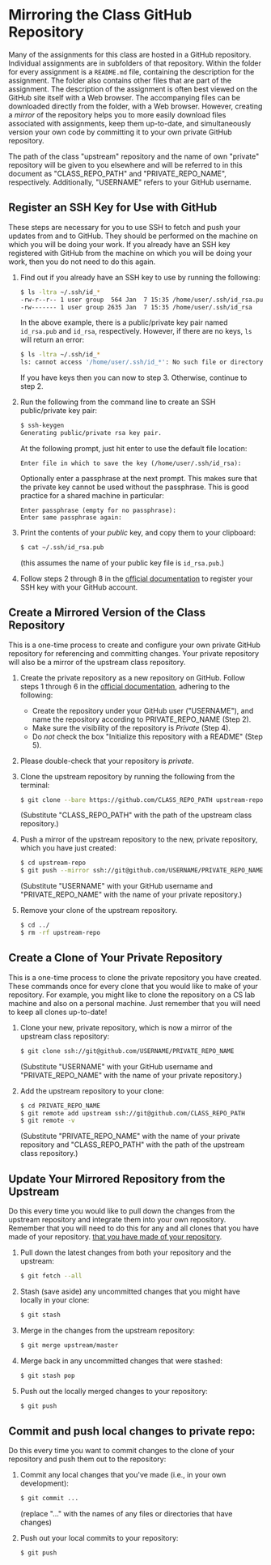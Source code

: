 # Mirroring the Class GitHub Repository

Many of the assignments for this class are hosted in a GitHub repository.
Individual assignments are in subfolders of that repository.  Within the folder
for every assignment is a `README.md` file, containing the description for the
assignment.  The folder also contains other files that are part of the
assignment.  The description of the assignment is often best viewed on the
GitHub site itself with a Web browser.  The accompanying files can be
downloaded directly from the folder, with a Web browser. However, creating a
_mirror_ of the repository helps you to more easily download files associated
with assignments, keep them up-to-date, and simultaneously version your own
code by committing it to your own private GitHub repository.

The path of the class "upstream" repository and the name of own "private"
repository will be given to you elsewhere and will be referred to in this
document as "CLASS\_REPO\_PATH" and "PRIVATE\_REPO\_NAME", respectively.
Additionally, "USERNAME" refers to your GitHub username.


## Register an SSH Key for Use with GitHub

These steps are necessary for you to use SSH to fetch and push your updates
from and to GitHub.  They should be performed on the machine on which you will
be doing your work.  If you already have an SSH key registered with GitHub from
the machine on which you will be doing your work, then you do not need to do
this again.

 1. Find out if you already have an SSH key to use by running the following:

    ```bash
    $ ls -ltra ~/.ssh/id_*
    -rw-r--r-- 1 user group  564 Jan  7 15:35 /home/user/.ssh/id_rsa.pub
    -rw------- 1 user group 2635 Jan  7 15:35 /home/user/.ssh/id_rsa
    ```

    In the above example, there is a public/private key pair named `id_rsa.pub`
    and `id_rsa`, respectively.  However, if there are no keys, `ls` will
    return an error:

    ```bash
    $ ls -ltra ~/.ssh/id_*
    ls: cannot access '/home/user/.ssh/id_*': No such file or directory
    ```

    If you have keys then you can now to step 3.  Otherwise, continue to step 2.

 2. Run the following from the command line to create an SSH public/private key
    pair:

    ```bash
    $ ssh-keygen
    Generating public/private rsa key pair.
    ```

    At the following prompt, just hit enter to use the default file location:

    ```
    Enter file in which to save the key (/home/user/.ssh/id_rsa):
    ```

    Optionally enter a passphrase at the next prompt.  This makes sure that the
    private key cannot be used without the passphrase. This is good practice
    for a shared machine in particular:

    ```
    Enter passphrase (empty for no passphrase):
    Enter same passphrase again:
    ```

 3. Print the contents of your _public_ key, and copy them to your clipboard:

    ```bash
    $ cat ~/.ssh/id_rsa.pub
    ```

    (this assumes the name of your public key file is `id_rsa.pub`.)

 4. Follow steps 2 through 8 in the
    [official documentation](https://docs.github.com/en/authentication/connecting-to-github-with-ssh/adding-a-new-ssh-key-to-your-github-account)
    to register your SSH key with your GitHub account.


## Create a Mirrored Version of the Class Repository

This is a one-time process to create and configure your own private GitHub
repository for referencing and committing changes.  Your private repository
will also be a mirror of the upstream class repository.

 1. Create the private repository as a new repository on GitHub. Follow steps 1
    through 6 in the
    [official documentation](https://docs.github.com/en/get-started/quickstart/create-a-repo#create-a-repository),
    adhering to the following:

    - Create the repository under your GitHub user ("USERNAME"), and name the
      repository according to PRIVATE\_REPO\_NAME (Step 2).
    - Make sure the visibility of the repository is _Private_ (Step 4).
    - Do _not_ check the box "Initialize this repository with a README" (Step 5).

 2. Please double-check that your repository is _private_.

 3. Clone the upstream repository by running the following from the
    terminal:

    ```bash
    $ git clone --bare https://github.com/CLASS_REPO_PATH upstream-repo
    ```

    (Substitute "CLASS\_REPO\_PATH" with the path of the upstream class
    repository.)

 4. Push a mirror of the upstream repository to the new, private repository,
    which you have just created:

    ```bash
    $ cd upstream-repo
    $ git push --mirror ssh://git@github.com/USERNAME/PRIVATE_REPO_NAME
    ```

    (Substitute "USERNAME" with your GitHub username and "PRIVATE\_REPO\_NAME"
    with the name of your private repository.)

 5. Remove your clone of the upstream repository.

    ```bash
    $ cd ../
    $ rm -rf upstream-repo
    ```


## Create a Clone of Your Private Repository

This is a one-time process to clone the private repository you have created.
These commands once for every clone that you would like to make of your
repository.  For example, you might like to clone the repository on a CS lab
machine and also on a personal machine.  Just remember that you will need to
keep all clones up-to-date!

 1. Clone your new, private repository, which is now a mirror of the upstream
    class repository:

    ```bash
    $ git clone ssh://git@github.com/USERNAME/PRIVATE_REPO_NAME
    ```

    (Substitute "USERNAME" with your GitHub username and "PRIVATE\_REPO\_NAME"
    with the name of your private repository.)


 2. Add the upstream repository to your clone:

    ```bash
    $ cd PRIVATE_REPO_NAME
    $ git remote add upstream ssh://git@github.com/CLASS_REPO_PATH
    $ git remote -v
    ```

    (Substitute "PRIVATE\_REPO\_NAME" with the name of your private repository
    and "CLASS\_REPO\_PATH" with the path of the upstream class repository.)


## Update Your Mirrored Repository from the Upstream

Do this every time you would like to pull down the changes from the upstream
repository and integrate them into your own repository.  Remember that you will
need to do this for any and all clones that you have made of your repository.
[that you have made of your repository](#create-a-clone-of-your-private-repository).


 1. Pull down the latest changes from both your repository and the upstream:

    ```bash
    $ git fetch --all
    ```

 2. Stash (save aside) any uncommitted changes that you might have locally in
    your clone:

    ```bash
    $ git stash
    ```

 3. Merge in the changes from the upstream repository:

    ```bash
    $ git merge upstream/master
    ```

 4. Merge back in any uncommitted changes that were stashed:

    ```bash
    $ git stash pop
    ```

 5. Push out the locally merged changes to your repository:

    ```bash
    $ git push
    ```


## Commit and push local changes to private repo:

Do this every time you want to commit changes to the clone of your repository
and push them out to the repository:

 1. Commit any local changes that you've made (i.e., in your own development):

    ```bash
    $ git commit ...
    ```

    (replace "..." with the names of any files or directories that have changes)
 2. Push out your local commits to your repository:

    ```bash
    $ git push
    ```
